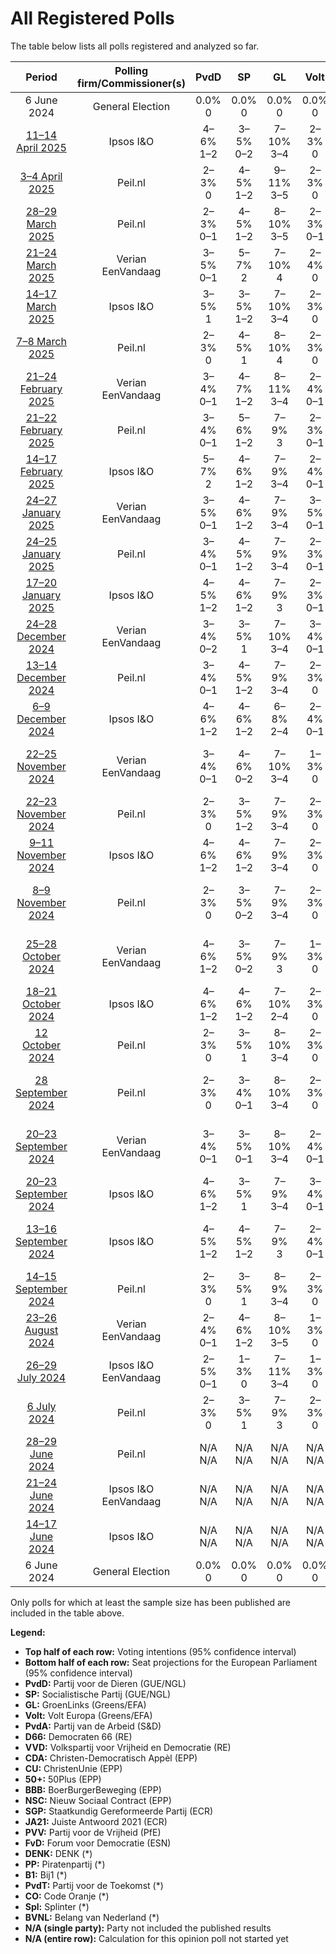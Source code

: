 # All Registered Polls

The table below lists all polls registered and analyzed so far.

| Period     | Polling firm/Commissioner(s) | PvdD | SP | GL | Volt | PvdA | D66 | VVD | CDA | CU | 50+ | BBB | NSC | SGP | JA21 | PVV | FvD | DENK | PP | B1 | PvdT | CO | Spl | BVNL |
|:----------:|:----------------------------:|:--:|:--:|:--:|:--:|:--:|:--:|:--:|:--:|:--:|:--:|:--:|:--:|:--:|:--:|:--:|:--:|:--:|:--:|:--:|:--:|:--:|:--:|:--:|
| 6 June 2024 | General Election | 0.0% <br> 0 | 0.0% <br> 0 | 0.0% <br> 0 | 0.0% <br> 0 | 0.0% <br> 0 | 0.0% <br> 0 | 0.0% <br> 0 | 0.0% <br> 0 | 0.0% <br> 0 | 0.0% <br> 0 | 0.0% <br> 0 | 0.0% <br> 0 | 0.0% <br> 0 | 0.0% <br> 0 | 0.0% <br> 0 | 0.0% <br> 0 | 0.0% <br> 0 | 0.0% <br> 0 | 0.0% <br> 0 | 0.0% <br> 0 | 0.0% <br> 0 | 0.0% <br> 0 | 0.0% <br> 0 |
| [11–14 April 2025](2025-04-14-IpsosIO.html) | Ipsos I&O | 4–6% <br> 1–2 | 3–5% <br> 0–2 | 7–10% <br> 3–4 | 2–3% <br> 0 | 7–10% <br> 3–4 | 6–8% <br> 2 | 15–18% <br> 6–7 | 10–13% <br> 4–5 | 2–3% <br> 0 | N/A <br> N/A | 3–4% <br> 0–1 | 1–2% <br> 0 | 2–3% <br> 0 | 2–4% <br> 0–1 | 16–20% <br> 6–8 | 2–4% <br> 0–1 | 2–4% <br> 0–1 | N/A <br> N/A | N/A <br> N/A | N/A <br> N/A | N/A <br> N/A | N/A <br> N/A | N/A <br> N/A |
| [3–4 April 2025](2025-04-04-Peilnl.html) | Peil.nl | 2–3% <br> 0 | 4–5% <br> 1–2 | 9–11% <br> 3–5 | 2–3% <br> 0 | 9–11% <br> 3–4 | 5–7% <br> 2 | 15–18% <br> 6–7 | 11–14% <br> 4–6 | 2–3% <br> 0 | N/A <br> N/A | 2–3% <br> 0 | 1–2% <br> 0 | 2–3% <br> 0 | 2–3% <br> 0 | 18–21% <br> 7–8 | 3–4% <br> 0–1 | 2–3% <br> 0 | N/A <br> N/A | N/A <br> N/A | N/A <br> N/A | N/A <br> N/A | N/A <br> N/A | N/A <br> N/A |
| [28–29 March 2025](2025-03-29-Peilnl.html) | Peil.nl | 2–3% <br> 0–1 | 4–5% <br> 1–2 | 8–10% <br> 3–5 | 2–3% <br> 0–1 | 8–10% <br> 3–4 | 5–7% <br> 2–3 | 16–19% <br> 6–7 | 11–13% <br> 4–5 | 2–3% <br> 0 | N/A <br> N/A | 2–3% <br> 0 | 1–2% <br> 0 | 2–3% <br> 0–1 | 2–3% <br> 0 | 18–21% <br> 7–8 | 3–4% <br> 0–1 | 2–3% <br> 0 | N/A <br> N/A | N/A <br> N/A | N/A <br> N/A | N/A <br> N/A | N/A <br> N/A | N/A <br> N/A |
| [21–24 March 2025](2025-03-24-Verian.html) | Verian <br> EenVandaag | 3–5% <br> 0–1 | 5–7% <br> 2 | 7–10% <br> 4 | 2–4% <br> 0 | 7–10% <br> 3 | 5–8% <br> 2 | 16–20% <br> 6–7 | 8–11% <br> 3–4 | 2–4% <br> 0 | N/A <br> N/A | 1–2% <br> 0 | 1–3% <br> 0 | 2–4% <br> 0–1 | 1–2% <br> 0 | 18–22% <br> 8–9 | 2–4% <br> 0–1 | 2–4% <br> 0 | N/A <br> N/A | N/A <br> N/A | N/A <br> N/A | N/A <br> N/A | N/A <br> N/A | N/A <br> N/A |
| [14–17 March 2025](2025-03-17-IpsosIO.html) | Ipsos I&O | 3–5% <br> 1 | 3–5% <br> 1–2 | 7–10% <br> 3–4 | 2–3% <br> 0 | 7–10% <br> 3–4 | 6–8% <br> 2–3 | 14–17% <br> 6–7 | 10–13% <br> 4–5 | 2–3% <br> 0 | N/A <br> N/A | 2–3% <br> 0 | 2–3% <br> 0 | 2–3% <br> 0 | 2–3% <br> 0 | 18–21% <br> 7–8 | 2–3% <br> 0 | 2–4% <br> 0–1 | N/A <br> N/A | N/A <br> N/A | N/A <br> N/A | N/A <br> N/A | N/A <br> N/A | N/A <br> N/A |
| [7–8 March 2025](2025-03-08-Peilnl.html) | Peil.nl | 2–3% <br> 0 | 4–5% <br> 1 | 8–10% <br> 4 | 2–3% <br> 0 | 8–10% <br> 3–4 | 6–8% <br> 3 | 14–17% <br> 6 | 11–13% <br> 4–5 | 2–3% <br> 0 | N/A <br> N/A | 2–3% <br> 0 | 2–3% <br> 0 | 2–3% <br> 0 | 2–3% <br> 0 | 19–21% <br> 8–9 | 3–4% <br> 0–1 | 2–3% <br> 0 | N/A <br> N/A | N/A <br> N/A | N/A <br> N/A | N/A <br> N/A | N/A <br> N/A | N/A <br> N/A |
| [21–24 February 2025](2025-02-24-Verian.html) | Verian <br> EenVandaag | 3–4% <br> 0–1 | 4–7% <br> 1–2 | 8–11% <br> 3–4 | 2–4% <br> 0–1 | 8–11% <br> 3–4 | 7–10% <br> 3 | 14–18% <br> 5–7 | 8–11% <br> 3–4 | 2–4% <br> 0–1 | N/A <br> N/A | 2–4% <br> 0–1 | 1–2% <br> 0 | 2–4% <br> 0–1 | 1–2% <br> 0 | 21–25% <br> 8–9 | 1–2% <br> 0 | 1–3% <br> 0 | N/A <br> N/A | N/A <br> N/A | N/A <br> N/A | N/A <br> N/A | N/A <br> N/A | N/A <br> N/A |
| [21–22 February 2025](2025-02-22-Peilnl.html) | Peil.nl | 3–4% <br> 0–1 | 5–6% <br> 1–2 | 7–9% <br> 3 | 2–3% <br> 0–1 | 7–9% <br> 3 | 7–9% <br> 3 | 13–15% <br> 5–6 | 10–12% <br> 4–5 | 2–3% <br> 0–1 | N/A <br> N/A | 2–3% <br> 0 | 2–3% <br> 0 | 2–3% <br> 0 | 2–3% <br> 0 | 20–23% <br> 8–9 | 3–4% <br> 0–1 | 2–3% <br> 0 | N/A <br> N/A | N/A <br> N/A | N/A <br> N/A | N/A <br> N/A | N/A <br> N/A | N/A <br> N/A |
| [14–17 February 2025](2025-02-17-IpsosIO.html) | Ipsos I&O | 5–7% <br> 2 | 4–6% <br> 1–2 | 7–9% <br> 3–4 | 2–4% <br> 0–1 | 7–9% <br> 3 | 6–8% <br> 2–3 | 11–14% <br> 5 | 9–11% <br> 4 | 2–3% <br> 0 | N/A <br> N/A | 2–4% <br> 0–1 | 2–3% <br> 0 | 2–3% <br> 0 | 1–3% <br> 0 | 20–24% <br> 8–10 | 2–4% <br> 0–1 | 2–3% <br> 0 | N/A <br> N/A | N/A <br> N/A | N/A <br> N/A | N/A <br> N/A | N/A <br> N/A | N/A <br> N/A |
| [24–27 January 2025](2025-01-27-Verian.html) | Verian <br> EenVandaag | 3–5% <br> 0–1 | 4–6% <br> 1–2 | 7–9% <br> 3–4 | 3–5% <br> 0–1 | 7–9% <br> 3 | 6–9% <br> 2–3 | 13–16% <br> 5–6 | 9–12% <br> 3–4 | 2–3% <br> 0 | N/A <br> N/A | 2–4% <br> 0–1 | 2–3% <br> 0 | 2–3% <br> 0–1 | 1–2% <br> 0 | 22–26% <br> 9–11 | 2–4% <br> 0–1 | 2–3% <br> 0–1 | N/A <br> N/A | N/A <br> N/A | N/A <br> N/A | N/A <br> N/A | N/A <br> N/A | N/A <br> N/A |
| [24–25 January 2025](2025-01-25-Peilnl.html) | Peil.nl | 3–4% <br> 0–1 | 4–5% <br> 1–2 | 7–9% <br> 3–4 | 2–3% <br> 0–1 | 7–9% <br> 3–4 | 7–9% <br> 3 | 13–15% <br> 5–6 | 10–12% <br> 3–5 | 2–3% <br> 0–1 | N/A <br> N/A | 3–4% <br> 0–1 | 2–3% <br> 0 | 2–3% <br> 0 | 1–2% <br> 0 | 21–24% <br> 8–10 | 3–4% <br> 0–1 | 2–3% <br> 0–1 | N/A <br> N/A | N/A <br> N/A | N/A <br> N/A | N/A <br> N/A | N/A <br> N/A | N/A <br> N/A |
| [17–20 January 2025](2025-01-20-IpsosIO.html) | Ipsos I&O | 4–5% <br> 1–2 | 4–6% <br> 1–2 | 7–9% <br> 3 | 2–3% <br> 0–1 | 7–9% <br> 3–4 | 7–9% <br> 2–4 | 12–15% <br> 4–6 | 9–11% <br> 3–4 | 2–3% <br> 0–1 | N/A <br> N/A | 3–5% <br> 1 | 1–3% <br> 0 | 2–3% <br> 0 | 1–2% <br> 0 | 20–24% <br> 8–10 | 2–3% <br> 0 | 3–4% <br> 0–1 | N/A <br> N/A | N/A <br> N/A | N/A <br> N/A | N/A <br> N/A | N/A <br> N/A | N/A <br> N/A |
| [24–28 December 2024](2024-12-28-Verian.html) | Verian <br> EenVandaag | 3–4% <br> 0–2 | 3–5% <br> 1 | 7–10% <br> 3–4 | 3–4% <br> 0–1 | 7–10% <br> 3–4 | 6–8% <br> 2–3 | 14–17% <br> 5–7 | 9–12% <br> 3–5 | 2–3% <br> 0 | N/A <br> N/A | 2–4% <br> 0–1 | 1–3% <br> 0 | 1–2% <br> 0 | 1–2% <br> 0 | 22–26% <br> 8–11 | 2–4% <br> 0–1 | 2–4% <br> 0–1 | N/A <br> N/A | N/A <br> N/A | N/A <br> N/A | N/A <br> N/A | N/A <br> N/A | N/A <br> N/A |
| [13–14 December 2024](2024-12-14-Peilnl.html) | Peil.nl | 3–4% <br> 0–1 | 4–5% <br> 1–2 | 7–9% <br> 3–4 | 2–3% <br> 0 | 7–9% <br> 3–4 | 6–8% <br> 2–3 | 12–15% <br> 5–6 | 9–11% <br> 3–4 | 2–3% <br> 0 | N/A <br> N/A | 3–5% <br> 1 | 2–3% <br> 0 | 2–3% <br> 0 | 1–2% <br> 0 | 22–25% <br> 9–10 | 3–4% <br> 0–1 | 2–3% <br> 0–1 | N/A <br> N/A | N/A <br> N/A | N/A <br> N/A | N/A <br> N/A | N/A <br> N/A | N/A <br> N/A |
| [6–9 December 2024](2024-12-09-IpsosIO.html) | Ipsos I&O | 4–6% <br> 1–2 | 4–6% <br> 1–2 | 6–8% <br> 2–4 | 2–4% <br> 0–1 | 6–8% <br> 2–4 | 7–10% <br> 3–4 | 13–16% <br> 5–6 | 7–10% <br> 3–4 | 2–3% <br> 0 | N/A <br> N/A | 3–4% <br> 0–1 | 2–3% <br> 0 | 2–3% <br> 0 | 1–2% <br> 0 | 21–25% <br> 9–11 | 2–3% <br> 0 | 2–3% <br> 0 | N/A <br> N/A | N/A <br> N/A | N/A <br> N/A | N/A <br> N/A | N/A <br> N/A | N/A <br> N/A |
| [22–25 November 2024](2024-11-25-Verian.html) | Verian <br> EenVandaag | 3–4% <br> 0–1 | 4–6% <br> 0–2 | 7–10% <br> 3–4 | 1–3% <br> 0 | 7–10% <br> 3–4 | 6–9% <br> 2–3 | 13–16% <br> 5–7 | 7–10% <br> 2–3 | 2–4% <br> 0 | N/A <br> N/A | 3–4% <br> 0–1 | 1–3% <br> 0 | 1–3% <br> 0 | 0–1% <br> 0 | 25–30% <br> 10–11 | 1–3% <br> 0 | 1–3% <br> 0 | N/A <br> N/A | N/A <br> N/A | N/A <br> N/A | N/A <br> N/A | N/A <br> N/A | N/A <br> N/A |
| [22–23 November 2024](2024-11-23-Peilnl.html) | Peil.nl | 2–3% <br> 0 | 3–5% <br> 1–2 | 7–9% <br> 3–4 | 2–3% <br> 0 | 7–9% <br> 3 | 6–8% <br> 2–3 | 11–14% <br> 5 | 8–10% <br> 3–4 | 2–3% <br> 0 | N/A <br> N/A | 4–5% <br> 1–2 | 2–3% <br> 0 | 2–3% <br> 0 | 1–2% <br> 0 | 24–27% <br> 10 | 3–4% <br> 1 | 2–3% <br> 0 | N/A <br> N/A | N/A <br> N/A | N/A <br> N/A | N/A <br> N/A | N/A <br> N/A | N/A <br> N/A |
| [9–11 November 2024](2024-11-11-IpsosIO.html) | Ipsos I&O | 4–6% <br> 1–2 | 4–6% <br> 1–2 | 7–9% <br> 3–4 | 2–3% <br> 0 | 7–9% <br> 3–4 | 7–9% <br> 2–3 | 12–16% <br> 5–6 | 6–9% <br> 2–3 | 2–3% <br> 0 | N/A <br> N/A | 3–5% <br> 0–1 | 2–3% <br> 0 | 2–3% <br> 0 | 0–1% <br> 0 | 22–26% <br> 9–10 | 2–3% <br> 0 | 2–4% <br> 0 | N/A <br> N/A | N/A <br> N/A | N/A <br> N/A | N/A <br> N/A | N/A <br> N/A | N/A <br> N/A |
| [8–9 November 2024](2024-11-09-Peilnl.html) | Peil.nl | 2–3% <br> 0 | 3–5% <br> 0–2 | 7–9% <br> 3–4 | 2–3% <br> 0 | 7–9% <br> 3–4 | 6–8% <br> 2–3 | 11–14% <br> 4–5 | 8–10% <br> 3 | 2–3% <br> 0 | N/A <br> N/A | 4–5% <br> 1–2 | 2–3% <br> 0 | 2–3% <br> 0 | 1–2% <br> 0 | 24–27% <br> 10–12 | 3–4% <br> 0–1 | 2–3% <br> 0 | N/A <br> N/A | N/A <br> N/A | N/A <br> N/A | N/A <br> N/A | N/A <br> N/A | N/A <br> N/A |
| [25–28 October 2024](2024-10-28-Verian.html) | Verian <br> EenVandaag | 4–6% <br> 1–2 | 3–5% <br> 0–2 | 7–9% <br> 3 | 1–3% <br> 0 | 7–9% <br> 3 | 6–8% <br> 2–3 | 14–17% <br> 5–6 | 7–9% <br> 2–4 | 2–4% <br> 0 | N/A <br> N/A | 4–6% <br> 1–2 | 2–4% <br> 0–1 | 1–3% <br> 0 | 0–1% <br> 0 | 24–28% <br> 10–11 | 1–3% <br> 0 | 2–4% <br> 0 | N/A <br> N/A | N/A <br> N/A | N/A <br> N/A | N/A <br> N/A | N/A <br> N/A | N/A <br> N/A |
| [18–21 October 2024](2024-10-21-IpsosIO.html) | Ipsos I&O | 4–6% <br> 1–2 | 4–6% <br> 1–2 | 7–10% <br> 2–4 | 2–3% <br> 0 | 7–10% <br> 3–4 | 6–8% <br> 2–3 | 12–15% <br> 5–6 | 6–8% <br> 2–3 | 2–4% <br> 0–1 | N/A <br> N/A | 3–4% <br> 0–1 | 2–3% <br> 0–1 | 2–3% <br> 0–1 | 1–2% <br> 0 | 23–27% <br> 9–11 | 2–4% <br> 0–1 | 2–3% <br> 0 | N/A <br> N/A | N/A <br> N/A | N/A <br> N/A | N/A <br> N/A | N/A <br> N/A | N/A <br> N/A |
| [12 October 2024](2024-10-12-Peilnl.html) | Peil.nl | 2–3% <br> 0 | 3–5% <br> 1 | 8–10% <br> 3–4 | 2–3% <br> 0 | 8–10% <br> 3–4 | 6–8% <br> 2–3 | 12–15% <br> 5–6 | 8–10% <br> 2–4 | 2–3% <br> 0 | N/A <br> N/A | 4–5% <br> 1–2 | 2–3% <br> 0 | 2–3% <br> 0 | 1–2% <br> 0 | 23–26% <br> 9–11 | 2–3% <br> 0 | 2–3% <br> 0 | N/A <br> N/A | N/A <br> N/A | N/A <br> N/A | N/A <br> N/A | N/A <br> N/A | N/A <br> N/A |
| [28 September 2024](2024-09-28-Peilnl.html) | Peil.nl | 2–3% <br> 0 | 3–4% <br> 0–1 | 8–10% <br> 3–4 | 2–3% <br> 0 | 8–10% <br> 3–4 | 6–8% <br> 2–3 | 11–14% <br> 4–5 | 7–9% <br> 3 | 2–3% <br> 0 | N/A <br> N/A | 4–5% <br> 1–2 | 3–4% <br> 0–1 | 2–3% <br> 0 | 0–1% <br> 0 | 25–28% <br> 10–11 | 2–3% <br> 0 | 2–3% <br> 0 | N/A <br> N/A | N/A <br> N/A | N/A <br> N/A | N/A <br> N/A | N/A <br> N/A | N/A <br> N/A |
| [20–23 September 2024](2024-09-23-Verian.html) | Verian <br> EenVandaag | 3–4% <br> 0–1 | 3–5% <br> 0–1 | 8–10% <br> 3–4 | 2–4% <br> 0–1 | 8–10% <br> 3–5 | 5–7% <br> 2 | 14–17% <br> 5–7 | 6–8% <br> 2–3 | 2–4% <br> 0 | N/A <br> N/A | 4–6% <br> 1–2 | 1–3% <br> 0 | 1–3% <br> 0 | 0–1% <br> 0 | 25–30% <br> 10–12 | 2–4% <br> 0–1 | 1–3% <br> 0 | N/A <br> N/A | N/A <br> N/A | N/A <br> N/A | N/A <br> N/A | N/A <br> N/A | N/A <br> N/A |
| [20–23 September 2024](2024-09-23-IpsosIO.html) | Ipsos I&O | 4–6% <br> 1–2 | 3–5% <br> 1 | 7–9% <br> 3–4 | 3–4% <br> 0–1 | 7–9% <br> 3–4 | 6–8% <br> 2–3 | 10–13% <br> 4–5 | 6–9% <br> 2–3 | 2–3% <br> 0–1 | N/A <br> N/A | 3–5% <br> 1 | 3–5% <br> 0–1 | 2–3% <br> 0 | 1–2% <br> 0 | 24–28% <br> 9–11 | 2–4% <br> 0–1 | 2–3% <br> 0 | N/A <br> N/A | N/A <br> N/A | N/A <br> N/A | N/A <br> N/A | N/A <br> N/A | N/A <br> N/A |
| [13–16 September 2024](2024-09-16-IpsosIO.html) | Ipsos I&O | 4–5% <br> 1–2 | 4–5% <br> 1–2 | 7–9% <br> 3 | 2–4% <br> 0–1 | 7–9% <br> 2–4 | 6–9% <br> 2–3 | 12–15% <br> 4–5 | 5–7% <br> 1–2 | 2–4% <br> 0–1 | N/A <br> N/A | 3–5% <br> 0–1 | 4–5% <br> 1–2 | 1–2% <br> 0 | 0–1% <br> 0 | 25–29% <br> 10–11 | 2–4% <br> 0–1 | 2–3% <br> 0 | N/A <br> N/A | N/A <br> N/A | N/A <br> N/A | N/A <br> N/A | N/A <br> N/A | N/A <br> N/A |
| [14–15 September 2024](2024-09-15-Peilnl.html) | Peil.nl | 2–3% <br> 0 | 3–5% <br> 1 | 8–9% <br> 3–4 | 2–3% <br> 0 | 8–9% <br> 3–4 | 7–8% <br> 3 | 12–14% <br> 5 | 7–8% <br> 3 | 2–3% <br> 0 | N/A <br> N/A | 4–5% <br> 1 | 4–5% <br> 1 | 2–3% <br> 0 | 0–1% <br> 0 | 24–27% <br> 10 | 2% <br> 0 | 2–3% <br> 0 | N/A <br> N/A | N/A <br> N/A | N/A <br> N/A | N/A <br> N/A | N/A <br> N/A | N/A <br> N/A |
| [23–26 August 2024](2024-08-26-Verian.html) | Verian <br> EenVandaag | 2–4% <br> 0–1 | 4–6% <br> 1–2 | 8–10% <br> 3–5 | 1–3% <br> 0 | 8–10% <br> 3–4 | 6–9% <br> 2–3 | 14–17% <br> 5–7 | 4–7% <br> 1–2 | 1–3% <br> 0 | N/A <br> N/A | 3–5% <br> 0–2 | 5–7% <br> 2 | 1–3% <br> 0 | 0–1% <br> 0 | 24–28% <br> 9–10 | 1–3% <br> 0 | 2–4% <br> 0 | N/A <br> N/A | N/A <br> N/A | N/A <br> N/A | N/A <br> N/A | N/A <br> N/A | N/A <br> N/A |
| [26–29 July 2024](2024-07-29-IpsosIO.html) | Ipsos I&O <br> EenVandaag | 2–5% <br> 0–1 | 1–3% <br> 0 | 7–11% <br> 3–4 | 1–3% <br> 0 | 7–11% <br> 3–4 | 5–8% <br> 2–3 | 12–16% <br> 4–6 | 5–8% <br> 2 | 1–2% <br> 0 | N/A <br> N/A | 4–7% <br> 1–2 | 6–9% <br> 2–3 | 1–3% <br> 0 | 0–1% <br> 0 | 24–29% <br> 9–11 | 1–3% <br> 0 | 2–4% <br> 0–1 | N/A <br> N/A | N/A <br> N/A | N/A <br> N/A | N/A <br> N/A | N/A <br> N/A | N/A <br> N/A |
| [6 July 2024](2024-07-06-Peilnl.html) | Peil.nl | 2–3% <br> 0 | 3–5% <br> 1 | 7–9% <br> 3 | 2–3% <br> 0 | 7–9% <br> 3 | 6–8% <br> 3 | 11–14% <br> 5 | 6–8% <br> 2–3 | 2–3% <br> 0 | N/A <br> N/A | 5–6% <br> 2 | 5–6% <br> 1–2 | 2–3% <br> 0 | 0–1% <br> 0 | 24–27% <br> 9–11 | 2–3% <br> 0 | 2–3% <br> 0 | N/A <br> N/A | N/A <br> N/A | N/A <br> N/A | N/A <br> N/A | N/A <br> N/A | N/A <br> N/A |
| [28–29 June 2024](2024-06-29-Peilnl.html) | Peil.nl | N/A <br> N/A | N/A <br> N/A | N/A <br> N/A | N/A <br> N/A | N/A <br> N/A | N/A <br> N/A | N/A <br> N/A | N/A <br> N/A | N/A <br> N/A | N/A <br> N/A | N/A <br> N/A | N/A <br> N/A | N/A <br> N/A | N/A <br> N/A | N/A <br> N/A | N/A <br> N/A | N/A <br> N/A | N/A <br> N/A | N/A <br> N/A | N/A <br> N/A | N/A <br> N/A | N/A <br> N/A | N/A <br> N/A |
| [21–24 June 2024](2024-06-24-IpsosIO.html) | Ipsos I&O <br> EenVandaag | N/A <br> N/A | N/A <br> N/A | N/A <br> N/A | N/A <br> N/A | N/A <br> N/A | N/A <br> N/A | N/A <br> N/A | N/A <br> N/A | N/A <br> N/A | N/A <br> N/A | N/A <br> N/A | N/A <br> N/A | N/A <br> N/A | N/A <br> N/A | N/A <br> N/A | N/A <br> N/A | N/A <br> N/A | N/A <br> N/A | N/A <br> N/A | N/A <br> N/A | N/A <br> N/A | N/A <br> N/A | N/A <br> N/A |
| [14–17 June 2024](2024-06-17-IpsosIO.html) | Ipsos I&O | N/A <br> N/A | N/A <br> N/A | N/A <br> N/A | N/A <br> N/A | N/A <br> N/A | N/A <br> N/A | N/A <br> N/A | N/A <br> N/A | N/A <br> N/A | N/A <br> N/A | N/A <br> N/A | N/A <br> N/A | N/A <br> N/A | N/A <br> N/A | N/A <br> N/A | N/A <br> N/A | N/A <br> N/A | N/A <br> N/A | N/A <br> N/A | N/A <br> N/A | N/A <br> N/A | N/A <br> N/A | N/A <br> N/A |
| 6 June 2024 | General Election | 0.0% <br> 0 | 0.0% <br> 0 | 0.0% <br> 0 | 0.0% <br> 0 | 0.0% <br> 0 | 0.0% <br> 0 | 0.0% <br> 0 | 0.0% <br> 0 | 0.0% <br> 0 | 0.0% <br> 0 | 0.0% <br> 0 | 0.0% <br> 0 | 0.0% <br> 0 | 0.0% <br> 0 | 0.0% <br> 0 | 0.0% <br> 0 | 0.0% <br> 0 | 0.0% <br> 0 | 0.0% <br> 0 | 0.0% <br> 0 | 0.0% <br> 0 | 0.0% <br> 0 | 0.0% <br> 0 |

Only polls for which at least the sample size has been published are included in the table above.

**Legend:**
+ **Top half of each row:** Voting intentions (95% confidence interval)
+ **Bottom half of each row:** Seat projections for the European Parliament (95% confidence interval)
+ **PvdD:** Partij voor de Dieren (GUE/NGL)
+ **SP:** Socialistische Partij (GUE/NGL)
+ **GL:** GroenLinks (Greens/EFA)
+ **Volt:** Volt Europa (Greens/EFA)
+ **PvdA:** Partij van de Arbeid (S&D)
+ **D66:** Democraten 66 (RE)
+ **VVD:** Volkspartij voor Vrijheid en Democratie (RE)
+ **CDA:** Christen-Democratisch Appèl (EPP)
+ **CU:** ChristenUnie (EPP)
+ **50+:** 50Plus (EPP)
+ **BBB:** BoerBurgerBeweging (EPP)
+ **NSC:** Nieuw Sociaal Contract (EPP)
+ **SGP:** Staatkundig Gereformeerde Partij (ECR)
+ **JA21:** Juiste Antwoord 2021 (ECR)
+ **PVV:** Partij voor de Vrijheid (PfE)
+ **FvD:** Forum voor Democratie (ESN)
+ **DENK:** DENK (*)
+ **PP:** Piratenpartij (*)
+ **B1:** Bij1 (*)
+ **PvdT:** Partij voor de Toekomst (*)
+ **CO:** Code Oranje (*)
+ **Spl:** Splinter (*)
+ **BVNL:** Belang van Nederland (*)
+ **N/A (single party):** Party not included the published results
+ **N/A (entire row):** Calculation for this opinion poll not started yet

